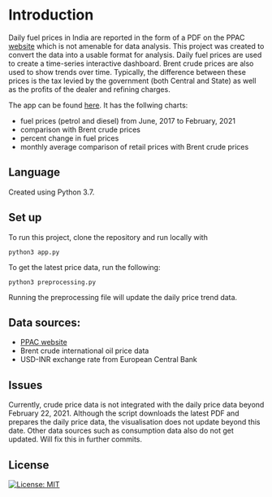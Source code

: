 # Introduction

Daily fuel prices in India are reported in the form of a PDF on the PPAC [website](https://www.ppac.gov.in/) which is not amenable for data analysis. This project was created to convert the data into a usable format for analysis. Daily fuel prices are used to create a time-series interactive dashboard. Brent crude prices are also used to show trends over time. Typically, the difference between these prices is the tax levied by the government (both Central and State) as well as the profits of the dealer and refining charges. 


The app can be found [here](https://oil-prices-india.herokuapp.com/). It has the follwing charts:
- fuel prices (petrol and diesel) from June, 2017 to February, 2021
- comparison with Brent crude prices 
- percent change in fuel prices
- monthly average comparison of retail prices with Brent crude prices

## Language
Created using Python 3.7.

## Set up

To run this project, clone the repository and run locally with
```
python3 app.py
```
To get the latest price data, run the following:
```
python3 preprocessing.py

```
Running the preprocessing file will update the daily price trend data. 

## Data sources:
- [PPAC website](https://www.ppac.gov.in/)
- Brent crude international oil price data
- USD-INR exchange rate from European Central Bank



## Issues
 Currently, crude price data is not integrated with the daily price data beyond February 22, 2021. Although the script downloads the latest PDF and prepares the daily price data, the visualisation does not update beyond this date. Other data sources such as consumption data also do not get updated. Will fix this in further commits.

## License

[![License: MIT](https://img.shields.io/badge/License-MIT-yellow.svg)](https://opensource.org/licenses/MIT)
